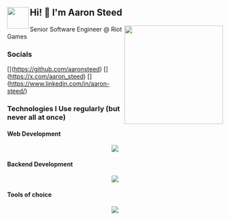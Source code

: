 <h2>Hi! 👋 I'm Aaron Steed<img align='left' src="https://cdn.sanity.io/images/do2rqv0h/production/3356021b2d743e60cb89b0b97196fb2b2b0b44a0-800x800.gif?w=500&fit=max&auto=format" width="50"></h2>
<img align='right' src="./images/grand-canyon.png" width="230">
<p>Senior Software Engineer @ Riot Games</p>

### Socials
[[](https://raw.githubusercontent.com/CLorant/readme-social-icons/main/medim/filled/github.svg)](https://github.com/aaronsteed)
[[](https://raw.githubusercontent.com/CLorant/readme-social-icons/main/medim/filled/twitter-x.svg)](https://x.com/aaron_steed)
[[](https://raw.githubusercontent.com/CLorant/readme-social-icons/main/medim/filled/linkedin.svg)](https://www.linkedin.com/in/aaron-steed/)

### Technologies I Use regularly (but never all at once)
#### Web Development
<p align="center">
  <a href="https://skillicons.dev">
    <img src="https://skillicons.dev/icons?i=nodejs,angular,css,html,bootstrap,js,npm,nuxtjs,tailwind,ts,vite,vue,vuetify,vercel,yarn&theme=dark" />
  </a>
</p>

#### Backend Development
<p align="center">
  <a href="https://skillicons.dev">
    <img src="https://skillicons.dev/icons?i=aws,clojure,docker,elasticsearch,flask,go,gradle,java,kafka,kotlin,maven,mongodb,postgres,prometheus,grafana,py,redis,spring,sqlite&theme=dark" />
  </a>
</p>

#### Tools of choice
<p align="center">
  <a href="https://skillicons.dev">
    <img src="https://skillicons.dev/icons?i=idea,webstorm,pycharm,postman&theme=dark" />
  </a>
</p>